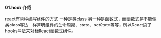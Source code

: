 #### 01.hook 介绍

 react有两种编写组件的方式
 一种是类class
 另一种是函数式，而函数式是不能像类class写法一样声明组件的生命周期、state、setState等等，所以React搞了hooks写法来对标React函数式组件。

